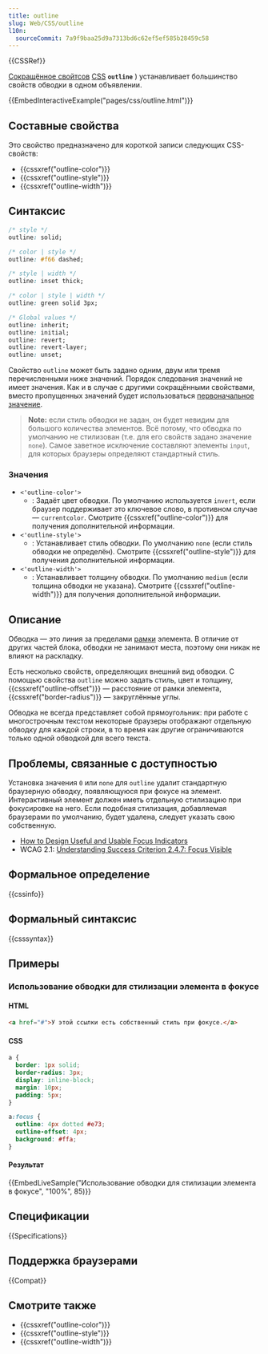 ```yaml
---
title: outline
slug: Web/CSS/outline
l10n:
  sourceCommit: 7a9f9baa25d9a7313bd6c62ef5ef585b28459c58
---
```


{{CSSRef}}

[Сокращённое свойтсов](/ru/docs/Web/CSS/Shorthand_properties) [CSS](/ru/docs/Web/CSS) **`outline`** ) устанавливает большинство свойств обводки в одном объявлении.

{{EmbedInteractiveExample("pages/css/outline.html")}}

## Составные свойства

Это свойство предназначено для короткой записи следующих CSS-свойств:

- {{cssxref("outline-color")}}
- {{cssxref("outline-style")}}
- {{cssxref("outline-width")}}

## Синтаксис

```css
/* style */
outline: solid;

/* color | style */
outline: #f66 dashed;

/* style | width */
outline: inset thick;

/* color | style | width */
outline: green solid 3px;

/* Global values */
outline: inherit;
outline: initial;
outline: revert;
outline: revert-layer;
outline: unset;
```

Свойство `outline` может быть задано одним, двум или тремя перечисленными ниже значений. Порядок следования значений не имеет значения. Как и в случае с другими сокращёнными свойствами, вместо пропущенных значений будет использоваться [первоначальное значение](/ru/docs/Web/CSS/initial_value).

> **Note:** если стиль обводки не задан, он будет невидим для большого количества элементов. Всё потому, что обводка по умолчанию не стилизован (т.е. для его свойств задано значение `none`). Самое заветное исключение составляют элементы `input`, для которых браузеры определяют стандартный стиль.

### Значения

- `<'outline-color'>`
  - : Задаёт цвет обводки. По умолчанию используется `invert`, если браузер поддерживает это ключевое слово, в противном случае — `currentcolor`. Смотрите {{cssxref("outline-color")}} для получения дополнительной информации.
- `<'outline-style'>`
  - : Устанавливает стиль обводки. По умолчанию `none` (если стиль обводки не определён). Смотрите {{cssxref("outline-style")}} для получения дополнительной информации.
- `<'outline-width'>`
  - : Устанавливает толщину обводки. По умолчанию `medium` (если толщина обводки не указана). Смотрите {{cssxref("outline-width")}} для получения дополнительной информации.

## Описание

Обводка — это линия за пределами [рамки](/ru/docs/Web/CSS/border) элемента. В отличие от других частей блока, обводки не занимают места, поэтому они никак не влияют на раскладку.

Есть несколько свойств, определяющих внешний вид обводки. С помощью свойства `outline` можно задать стиль, цвет и толщину, {{cssxref("outline-offset")}} — расстояние от рамки элемента, {{cssxref("border-radius")}} — закруглённые углы.

Обводка не всегда представляет собой прямоугольник: при работе с многострочным текстом некоторые браузеры отображают отдельную обводку для каждой строки, в то время как другие ограничиваются только одной обводкой для всего текста.

## Проблемы, связанные с доступностью

Установка значения `0` или `none` для `outline` удалит стандартную браузерную обводку, появляющуюся при фокусе на элемент. Интерактивный элемент должен иметь отдельную стилизацию при фокусировке на него. Если подобная стилизация, добавляемая браузерами по умолчанию, будет удалена, следует указать свою собственную.

- [How to Design Useful and Usable Focus Indicators](https://www.deque.com/blog/give-site-focus-tips-designing-usable-focus-indicators/)
- WCAG 2.1: [Understanding Success Criterion 2.4.7: Focus Visible](https://www.w3.org/WAI/WCAG21/Understanding/focus-visible.html)

## Формальное определение

{{cssinfo}}

## Формальный синтаксис

{{csssyntax}}

## Примеры

### Использование обводки для стилизации элемента в фокусе

#### HTML

```html
<a href="#">У этой ссылки есть собственный стиль при фокусе.</a>
```

#### CSS

```css
a {
  border: 1px solid;
  border-radius: 3px;
  display: inline-block;
  margin: 10px;
  padding: 5px;
}

a:focus {
  outline: 4px dotted #e73;
  outline-offset: 4px;
  background: #ffa;
}
```

#### Результат

{{EmbedLiveSample("Использование обводки для стилизации элемента в фокусе", "100%", 85)}}

## Спецификации

{{Specifications}}

## Поддержка браузерами

{{Compat}}

## Смотрите также

- {{cssxref("outline-color")}}
- {{cssxref("outline-style")}}
- {{cssxref("outline-width")}}
